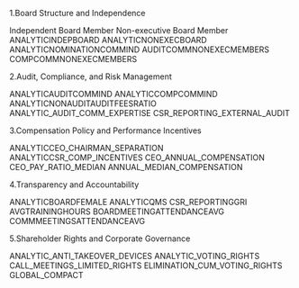 1.Board Structure and Independence

Independent Board Member
Non-executive Board Member
ANALYTICINDEPBOARD
ANALYTICNONEXECBOARD
ANALYTICNOMINATIONCOMMIND
AUDITCOMMNONEXECMEMBERS
COMPCOMMNONEXECMEMBERS

2.Audit, Compliance, and Risk Management

ANALYTICAUDITCOMMIND
ANALYTICCOMPCOMMIND
ANALYTICNONAUDITAUDITFEESRATIO
ANALYTIC_AUDIT_COMM_EXPERTISE
CSR_REPORTING_EXTERNAL_AUDIT

3.Compensation Policy and Performance Incentives

ANALYTICCEO_CHAIRMAN_SEPARATION
ANALYTICCSR_COMP_INCENTIVES
CEO_ANNUAL_COMPENSATION
CEO_PAY_RATIO_MEDIAN
ANNUAL_MEDIAN_COMPENSATION

4.Transparency and Accountability

ANALYTICBOARDFEMALE
ANALYTICQMS
CSR_REPORTINGGRI
AVGTRAININGHOURS
BOARDMEETINGATTENDANCEAVG
COMMMEETINGSATTENDANCEAVG

5.Shareholder Rights and Corporate Governance

ANALYTIC_ANTI_TAKEOVER_DEVICES
ANALYTIC_VOTING_RIGHTS
CALL_MEETINGS_LIMITED_RIGHTS
ELIMINATION_CUM_VOTING_RIGHTS
GLOBAL_COMPACT